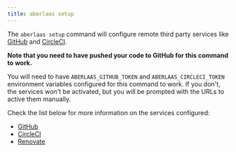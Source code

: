 ```yaml
---
title: aberlaas setup
---
```


The `aberlaas setup` command will configure remote third party services like
[GitHub](https://github.com/) and [CircleCI](https://circleci.com/).

**Note that you need to have pushed your code to GitHub for this command to
work.**

You will need to have `ABERLAAS_GITHUB_TOKEN` and `ABERLAAS_CIRCLECI_TOKEN` environment variables
configured for this command to work. If you don't, the services won't be
activated, but you will be prompted with the URLs to active them manually.

Check the list below for more information on the services configured:

- [GitHub](/setup/github/)
- [CircleCI](/setup/circleci/)
- [Renovate](/setup/renovate/)

